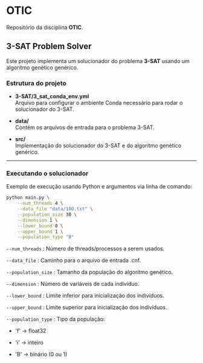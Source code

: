 # OTIC
Repositório da disciplina **OTIC**.

## 3-SAT Problem Solver

Este projeto implementa um solucionador do problema **3-SAT** usando um algoritmo genético genérico.

### Estrutura do projeto

- **3-SAT/3_sat_conda_env.yml**  
  Arquivo para configurar o ambiente Conda necessário para rodar o solucionador do 3-SAT.

- **data/**  
  Contém os arquivos de entrada para o problema 3-SAT.

- **src/**  
  Implementação do solucionador do 3-SAT e do algoritmo genético genérico.

---

### Executando o solucionador

Exemplo de execução usando Python e argumentos via linha de comando:

```bash
python main.py \
    --num_threads 4 \
    --data_file "data/100.txt" \
    --population_size 30 \
    --dimension 1 \
    --lower_bound 0 \
    --upper_bound 1 \
    --population_type "B"
```

`--num_threads` : Número de threads/processos a serem usados.

`--data_file` : Caminho para o arquivo de entrada .cnf.

`--population_size` : Tamanho da população do algoritmo genético.

`--dimension` : Número de variáveis de cada indivíduo.

`--lower_bound` : Limite inferior para inicialização dos indivíduos.

`--upper_bound` : Limite superior para inicialização dos indivíduos.

`--population_type` : Tipo da população:

   - 'f' → float32

   - 'i' → inteiro

   - 'B' → binário (0 ou 1)